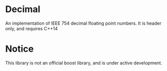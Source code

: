 # Decimal
An implementation of IEEE 754 decimal floating point numbers.
It is header only, and requires C++14

# Notice
This library is not an official boost library, and is under active development.
